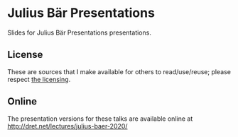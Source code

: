 # Julius Bär Presentations

Slides for Julius Bär Presentations presentations.

## License

These are sources that I make available for others to read/use/reuse; please respect [the licensing](../LICENSE).


## Online

The presentation versions for these talks are available online at http://dret.net/lectures/julius-baer-2020/
